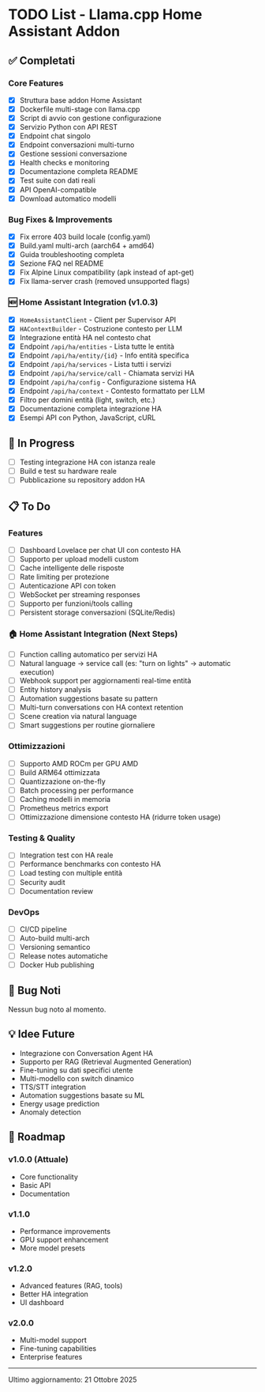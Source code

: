 # TODO List - Llama.cpp Home Assistant Addon

## ✅ Completati

### Core Features
- [x] Struttura base addon Home Assistant
- [x] Dockerfile multi-stage con llama.cpp
- [x] Script di avvio con gestione configurazione
- [x] Servizio Python con API REST
- [x] Endpoint chat singolo
- [x] Endpoint conversazioni multi-turno
- [x] Gestione sessioni conversazione
- [x] Health checks e monitoring
- [x] Documentazione completa README
- [x] Test suite con dati reali
- [x] API OpenAI-compatible
- [x] Download automatico modelli

### Bug Fixes & Improvements
- [x] Fix errore 403 build locale (config.yaml)
- [x] Build.yaml multi-arch (aarch64 + amd64)
- [x] Guida troubleshooting completa
- [x] Sezione FAQ nel README
- [x] Fix Alpine Linux compatibility (apk instead of apt-get)
- [x] Fix llama-server crash (removed unsupported flags)

### 🆕 Home Assistant Integration (v1.0.3)
- [x] `HomeAssistantClient` - Client per Supervisor API
- [x] `HAContextBuilder` - Costruzione contesto per LLM
- [x] Integrazione entità HA nel contesto chat
- [x] Endpoint `/api/ha/entities` - Lista tutte le entità
- [x] Endpoint `/api/ha/entity/{id}` - Info entità specifica
- [x] Endpoint `/api/ha/services` - Lista tutti i servizi
- [x] Endpoint `/api/ha/service/call` - Chiamata servizi HA
- [x] Endpoint `/api/ha/config` - Configurazione sistema HA
- [x] Endpoint `/api/ha/context` - Contesto formattato per LLM
- [x] Filtro per domini entità (light, switch, etc.)
- [x] Documentazione completa integrazione HA
- [x] Esempi API con Python, JavaScript, cURL

## 🚧 In Progress

- [ ] Testing integrazione HA con istanza reale
- [ ] Build e test su hardware reale
- [ ] Pubblicazione su repository addon HA

## 📋 To Do

### Features
- [ ] Dashboard Lovelace per chat UI con contesto HA
- [ ] Supporto per upload modelli custom
- [ ] Cache intelligente delle risposte
- [ ] Rate limiting per protezione
- [ ] Autenticazione API con token
- [ ] WebSocket per streaming responses
- [ ] Supporto per funzioni/tools calling
- [ ] Persistent storage conversazioni (SQLite/Redis)

### 🏠 Home Assistant Integration (Next Steps)
- [ ] Function calling automatico per servizi HA
- [ ] Natural language → service call (es: "turn on lights" → automatic execution)
- [ ] Webhook support per aggiornamenti real-time entità
- [ ] Entity history analysis
- [ ] Automation suggestions basate su pattern
- [ ] Multi-turn conversations con HA context retention
- [ ] Scene creation via natural language
- [ ] Smart suggestions per routine giornaliere

### Ottimizzazioni
- [ ] Supporto AMD ROCm per GPU AMD
- [ ] Build ARM64 ottimizzata
- [ ] Quantizzazione on-the-fly
- [ ] Batch processing per performance
- [ ] Caching modelli in memoria
- [ ] Prometheus metrics export
- [ ] Ottimizzazione dimensione contesto HA (ridurre token usage)

### Testing & Quality
- [ ] Integration test con HA reale
- [ ] Performance benchmarks con contesto HA
- [ ] Load testing con multiple entità
- [ ] Security audit
- [ ] Documentation review

### DevOps
- [ ] CI/CD pipeline
- [ ] Auto-build multi-arch
- [ ] Versioning semantico
- [ ] Release notes automatiche
- [ ] Docker Hub publishing

## 🐛 Bug Noti

Nessun bug noto al momento.

## 💡 Idee Future

- Integrazione con Conversation Agent HA
- Supporto per RAG (Retrieval Augmented Generation)
- Fine-tuning su dati specifici utente
- Multi-modello con switch dinamico
- TTS/STT integration
- Automation suggestions basate su ML
- Energy usage prediction
- Anomaly detection

## 📅 Roadmap

### v1.0.0 (Attuale)
- Core functionality
- Basic API
- Documentation

### v1.1.0
- Performance improvements
- GPU support enhancement
- More model presets

### v1.2.0
- Advanced features (RAG, tools)
- Better HA integration
- UI dashboard

### v2.0.0
- Multi-model support
- Fine-tuning capabilities
- Enterprise features

---
Ultimo aggiornamento: 21 Ottobre 2025
